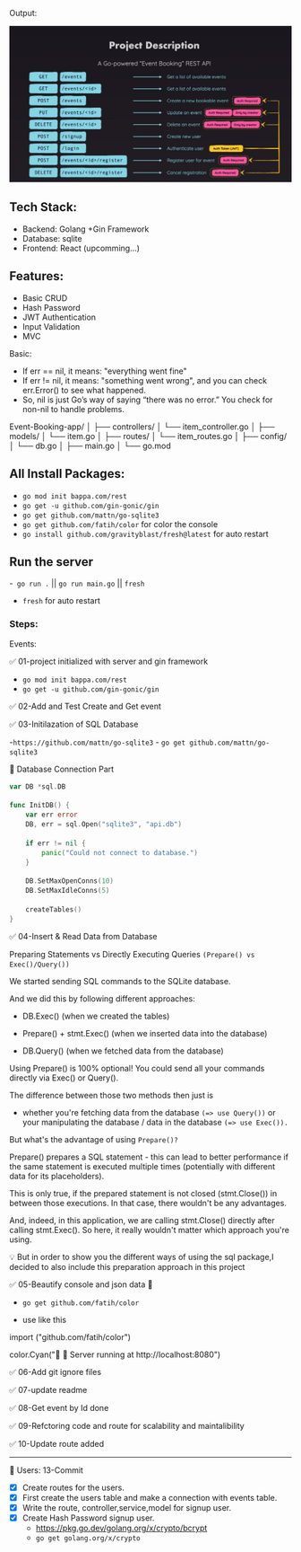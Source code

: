 Output:

![Event-Api](BookingApi.jpeg)

## Tech Stack:
- Backend: Golang +Gin Framework
- Database: sqlite
- Frontend: React (upcomming...)

## Features: 
- Basic CRUD
- Hash Password
- JWT Authentication
- Input Validation
- MVC 

Basic: 

- If err == nil, it means: "everything went fine"
- If err != nil, it means: "something went wrong", and you can check err.Error() to see what happened.
- So, nil is just Go’s way of saying “there was no error.” You check for non-nil to handle problems.


Event-Booking-app/
│
├── controllers/
│   └── item_controller.go
│
├── models/
│   └── item.go
│
├── routes/
│   └── item_routes.go
│
├── config/
│   └── db.go
│
├── main.go
│
└── go.mod



## All Install Packages:

-  `go mod init bappa.com/rest`
-  `go get -u github.com/gin-gonic/gin`
-  `go get github.com/mattn/go-sqlite3`
- `go get github.com/fatih/color`  for color the console
- `go install github.com/gravityblast/fresh@latest` for auto restart


## Run the server

-` go run .` ||  `go run main.go` || `fresh`
- `fresh` for auto restart 


### Steps:

Events:

✅ 01-project initialized with server and gin framework 

-  `go mod init bappa.com/rest`
-  `go get -u github.com/gin-gonic/gin`

✅ 02-Add and Test Create and Get event 


✅ 03-Initilazation of SQL Database 

 -`https://github.com/mattn/go-sqlite3`
    - `go get github.com/mattn/go-sqlite3`


🔋 Database Connection Part

```go
var DB *sql.DB
 
func InitDB() {
    var err error
    DB, err = sql.Open("sqlite3", "api.db")
 
    if err != nil {
        panic("Could not connect to database.")
    }
 
    DB.SetMaxOpenConns(10)
    DB.SetMaxIdleConns(5)
 
    createTables()
}
```
✅ 04-Insert & Read Data from Database

Preparing Statements vs Directly Executing Queries `(Prepare() vs Exec()/Query())`

We started sending SQL commands to the SQLite database.

And we did this by following different approaches:

- DB.Exec() (when we created the tables)

- Prepare() + stmt.Exec() (when we inserted data into the database)

- DB.Query() (when we fetched data from the database)

Using Prepare() is 100% optional! You could send all your commands directly via Exec() or Query().

The difference between those two methods then just is 

- whether you're fetching data from the database `(=> use Query())` or your manipulating the database / data in the database `(=> use Exec()).`

But what's the advantage of using `Prepare()?`

Prepare() prepares a SQL statement - this can lead to better performance if the same statement is executed multiple times (potentially with different data for its placeholders).

This is only true, if the prepared statement is not closed (stmt.Close()) in between those executions. In that case, there wouldn't be any advantages.

And, indeed, in this application, we are calling stmt.Close() directly after calling stmt.Exec(). So here, it really wouldn't matter which approach you're using.

💡 But in order to show you the different ways of using the sql package,I decided to also include this preparation approach in this project 


✅  05-Beautify console and json data 🔆

- `go get github.com/fatih/color`

- use like this

import ("github.com/fatih/color")

color.Cyan("🔋 🚀 Server running at http://localhost:8080")

✅ 06-Add git ignore files

✅ 07-update readme

✅ 08-Get event by Id done

✅ 09-Refctoring code and route for scalability and maintalibility

✅ 10-Update route added

--- 

🧖 Users: 13-Commit

- [X] Create routes for the users.
- [X] First create the users table and make a connection with events table.
- [X] Write the route, controller,service,model for signup user.
- [X] Create Hash Password signup user.
    - https://pkg.go.dev/golang.org/x/crypto/bcrypt
    - `go get golang.org/x/crypto`